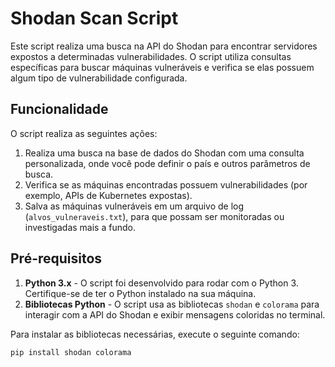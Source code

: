 # Shodan Scan Script

Este script realiza uma busca na API do Shodan para encontrar servidores expostos a determinadas vulnerabilidades. O script utiliza consultas específicas para buscar máquinas vulneráveis e verifica se elas possuem algum tipo de vulnerabilidade configurada.

## Funcionalidade

O script realiza as seguintes ações:
1. Realiza uma busca na base de dados do Shodan com uma consulta personalizada, onde você pode definir o país e outros parâmetros de busca.
2. Verifica se as máquinas encontradas possuem vulnerabilidades (por exemplo, APIs de Kubernetes expostas).
3. Salva as máquinas vulneráveis em um arquivo de log (`alvos_vulneraveis.txt`), para que possam ser monitoradas ou investigadas mais a fundo.

## Pré-requisitos

1. **Python 3.x** - O script foi desenvolvido para rodar com o Python 3. Certifique-se de ter o Python instalado na sua máquina.
2. **Bibliotecas Python** - O script usa as bibliotecas `shodan` e `colorama` para interagir com a API do Shodan e exibir mensagens coloridas no terminal.

Para instalar as bibliotecas necessárias, execute o seguinte comando:

```bash
pip install shodan colorama
